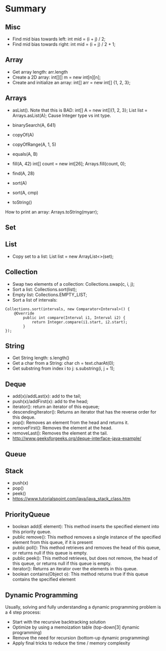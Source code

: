 # Summary

## Misc
* Find mid bias towards left: int mid = (i + j) / 2; 
* Find mid bias towards right: int mid = (i + j) / 2 + 1; 

## Array
* Get array length: arr.length
* Create a 2D array: int[][] m = new int[n][n];
* Create and initialize an array: int[] arr = new int[] {1, 2, 3};

## Arrays
* asList(). 
Note that this is BAD: 
int[] A = new int[]{1, 2, 3}; 
List<Integer> list = Arrays.asList(A);
Cause Integer type vs int type. 

* binarySearch(A, 641)

* copyOf(A)

* copyOfRange(A, 1, 5)

* equals(A, B)

* fill(A, 42)
int[] count = new int[26];
Arrays.fill(count, 0);

* find(A, 28)

* sort(A)

* sort(A, cmp)

* toString()

How to print an array: 
Arrays.toString(myarr);

## Set

## List
* Copy set to a list: List<Integer> list = new ArrayList<>(set);

## Collection 
* Swap two elements of a collection: Collections.swap(c, i, j);
* Sort a list: Collections.sort(list);
* Empty list: Collections.EMPTY_LIST; 
* Sort a list of intervals: 
```
Collections.sort(intervals, new Comparator<Interval>() {
    @Override
        public int compare(Interval i1, Interval i2) {
            return Integer.compare(i1.start, i2.start);
        }
});
```


## String
* Get String length: s.length()
* Get a char from a String: char ch = text.charAt(0);
* Get substring from index i to j: s.substring(i, j + 1);

## Deque
* add(x)/addLast(x): add to the tail; 
* push(x)/addFirst(x): add to the head; 
* iterator(): return an iterator of this equeue; 
* descendingIterator(): Returns an iterator that has the reverse order for this deque.
* pop(): Removes an element from the head and returns it.
* removeFirst(): Removes the element at the head.
* removeLast(): Removes the element at the tail.
* http://www.geeksforgeeks.org/deque-interface-java-example/

## Queue

## Stack
* push(x)
* pop()
* peek()
* https://www.tutorialspoint.com/java/java_stack_class.htm

## PriorityQueue
* boolean add(E element): This method inserts the specified element into this priority queue.
* public remove(): This method removes a single instance of the specified element from this queue, if it is present
* public poll(): This method retrieves and removes the head of this queue, or returns null if this queue is empty.
* public peek(): This method retrieves, but does not remove, the head of this queue, or returns null if this queue is empty.
* iterator(): Returns an iterator over the elements in this queue.
* boolean contains(Object o): This method returns true if this queue contains the specified element

## Dynamic Programming
Usually, solving and fully understanding a dynamic programming problem is a 4 step process:
* Start with the recursive backtracking solution
* Optimize by using a memoization table (top-down[3] dynamic programming)
* Remove the need for recursion (bottom-up dynamic programming)
* Apply final tricks to reduce the time / memory complexity
